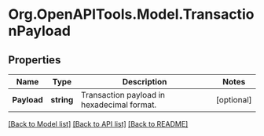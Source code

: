 # Org.OpenAPITools.Model.TransactionPayload

## Properties

Name | Type | Description | Notes
------------ | ------------- | ------------- | -------------
**Payload** | **string** | Transaction payload in hexadecimal format. | [optional] 

[[Back to Model list]](../README.md#documentation-for-models) [[Back to API list]](../README.md#documentation-for-api-endpoints) [[Back to README]](../README.md)

